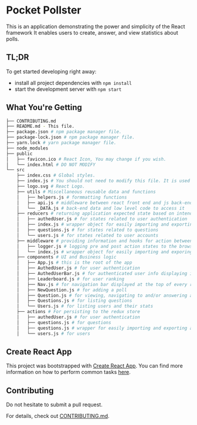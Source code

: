 # Pocket Pollster

This is an application demonstrating the power and simplicity of the React framework
It enables users to create, answer, and view statistics about polls.


## TL;DR

To get started developing right away:

* install all project dependencies with `npm install`
* start the development server with `npm start`

## What You're Getting
```bash
├── CONTRIBUTING.md
├── README.md - This file.
├── package.json # npm package manager file.
├── package-lock.json # npm package manager file.
├── yarn.lock # yarn package manager file.
├── node_modules
├── public
│   ├── favicon.ico # React Icon, You may change if you wish.
│   └── index.html # DO NOT MODIFY
└── src
    ├── index.css # Global styles.
    ├── index.js # You should not need to modify this file. It is used for DOM rendering only.
    ├── logo.svg # React Logo.
    ├── utils # Miscellaneous reusable data and functions
    │   ├── helpers.js # formmatting functions
    │   ├── api.js # middleware between react front end and js back-end 
    │   └── _DATA.js # back-end data and low level code to access it
    ├── reducers # returning application expected state based on intended action
    │   ├── authedUser.js # for states related to user authentication
    │   ├── index.js # wrapper object for easily importing and exporting all reducers
    │   ├── questions.js # for states related to questions
    │   └── users.js # for states related to user accounts
    ├── middleware # providing information and hooks for action between dispatch and persistence
    │   ├── logger.js # logging pre and post action states to the browser dev tool console
    │   └── index.js # wrapper object for easily importing and exporing all middleware
    ├── components # UI and Business logic
    │   ├── App.js # this is the root of the app
    │   ├── AuthedUser.js # for user authentication
    │   ├── AuthedUserBar.js # for authenticated user info displaying in a bar at the top of every route
    │   ├── Leaderboard.js # for user ranking
    │   ├── Nav.js # for navigation bar displayed at the top of every route
    │   ├── NewQuestion.js # for adding a poll
    │   ├── Question.js # for viewing, navigating to and/or answering a question
    │   ├── Questions.js # for listing questions
    │   └── Users.js # for listing users and their stats
    ├── actions # For persisting to the redux store
    │   ├── authedUser.js # for user authentication
    │   ├── questions.js # for questions
    │   ├── questions.js # wrapper for easily importing and exporting all actions
    │   └── users.js # for users
```

## Create React App

This project was bootstrapped with [Create React App](https://github.com/facebookincubator/create-react-app). You can find more information on how to perform common tasks [here](https://github.com/facebookincubator/create-react-app/blob/master/packages/react-scripts/template/README.md).

## Contributing

Do not hesitate to submit a pull request.

For details, check out [CONTRIBUTING.md](CONTRIBUTING.md).
